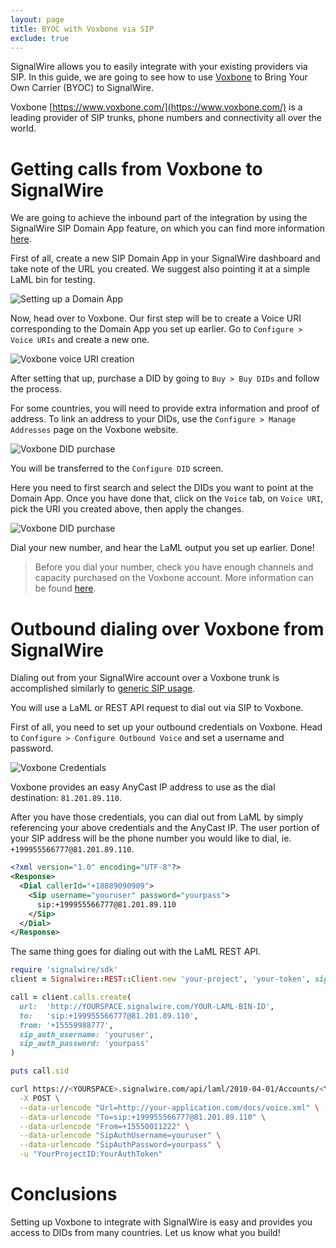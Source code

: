 ```yaml
---
layout: page
title: BYOC with Voxbone via SIP
exclude: true
---
```

SignalWire allows you to easily integrate with your existing providers via SIP. In this guide, we are going to see how to use [Voxbone](https://www.voxbone.com/) to Bring Your Own Carrier (BYOC) to SignalWire.

Voxbone [https://www.voxbone.com/](https://www.voxbone.com/) is a leading provider of SIP trunks, phone numbers and connectivity all over the world.

# Getting calls from Voxbone to SignalWire

We are going to achieve the inbound part of the integration by using the SignalWire SIP Domain App feature, on which you can find more information [here](/intros/sip_on_signalwire).

First of all, create a new SIP Domain App in your SignalWire dashboard and take note of the URL you created. We suggest also pointing it at a simple LaML bin for testing.

![Setting up a Domain App](/assets/creating_domain_app.png)

Now, head over to Voxbone. Our first step will be to create a Voice URI corresponding to the Domain App you set up earlier. Go to `Configure > Voice URIs` and create a new one.

![Voxbone voice URI creation](/assets/byoc/voxbone_voice_uri.png)

After setting that up, purchase a DID by going to `Buy > Buy DIDs` and follow the process.

For some countries, you will need to provide extra information and proof of address. To link an address to your DIDs, use the `Configure > Manage Addresses` page on the Voxbone website.

![Voxbone DID purchase](/assets/byoc/voxbone_buy_dids.png)

You will be transferred to the `Configure DID` screen.

Here you need to first search and select the DIDs you want to point at the Domain App. Once you have done that, click on the `Voice` tab, on `Voice URI`, pick the URI you created above, then apply the changes.

![Voxbone DID purchase](/assets/byoc/voxbone_configure_did.png)

Dial your new number, and hear the LaML output you set up earlier. Done!

> Before you dial your number, check you have enough channels and capacity purchased on the Voxbone account. More information can be found [here](https://support.voxbone.com/hc/en-us/articles/360001784418-Understanding-capacity-groups?flash_digest=011570b050314a2abbc768e75d2b632e75145792).

# Outbound dialing over Voxbone from SignalWire

Dialing out from your SignalWire account over a Voxbone trunk is accomplished similarly to [generic SIP usage](/intros/sip_on_signalwire).

You will use a LaML or REST API request to dial out via SIP to Voxbone.

First of all, you need to set up your outbound credentials on Voxbone. Head to `Configure > Configure Outbound Voice` and set a username and password.

![Voxbone Credentials](/assets/byoc/voxbone_outbound.png)

Voxbone provides an easy AnyCast IP address to use as the dial destination: `81.201.89.110`.

After you have those credentials, you can dial out from LaML by simply referencing your above credentials and the AnyCast IP. The user portion of your SIP address will be the phone number you would like to dial, ie. `+199955566777@81.201.89.110`.

```xml
<?xml version="1.0" encoding="UTF-8"?>
<Response>
  <Dial callerId="+18889090909">
    <Sip username="youruser" password="yourpass">
      sip:+199955566777@81.201.89.110
    </Sip>
  </Dial>
</Response>
```

The same thing goes for dialing out with the LaML REST API.

```ruby
require 'signalwire/sdk'
client = Signalwire::REST::Client.new 'your-project', 'your-token', signalwire_space_url: "example.signalwire.com"

call = client.calls.create(
  url:  'http://YOURSPACE.signalwire.com/YOUR-LAML-BIN-ID',
  to:   'sip:+199955566777@81.201.89.110',
  from: '+15559988777',
  sip_auth_username: 'youruser',
  sip_auth_password: 'yourpass'
)

puts call.sid
```

```sh
curl https://<YOURSPACE>.signalwire.com/api/laml/2010-04-01/Accounts/<YOURACCOUNTSID>/Calls.json \
  -X POST \
  --data-urlencode "Url=http://your-application.com/docs/voice.xml" \
  --data-urlencode "To=sip:+199955566777@81.201.89.110" \
  --data-urlencode "From=+15550011222" \
  --data-urlencode "SipAuthUsername=youruser" \
  --data-urlencode "SipAuthPassword=yourpass" \
  -u "YourProjectID:YourAuthToken"
 ```

# Conclusions

 Setting up Voxbone to integrate with SignalWire is easy and provides you access to DIDs from many countries. Let us know what you build!